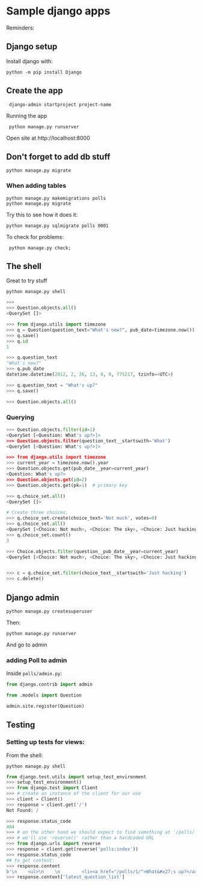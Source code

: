 # Sample django apps

Reminders:
## Django setup
Install django with:

```shell
python -m pip install Django
```

## Create the app
```shell
 django-admin startproject project-name
```

Running the app
```shell
 python manage.py runserver
```
Open site at http://localhost:8000

## Don't forget to add db stuff
```shell
python manage.py migrate

```

### When adding tables

```shell
python manage.py makemigrations polls
python manage.py migrate
```

Try this to see how it does it:

```shell
python manage.py sqlmigrate polls 0001
```

To check for problems:
```shell
 python manage.py check;
 ```

## The shell

Great to try stuff
```shell
python manage.py shell
```
```python
>>>
>>> Question.objects.all()
<QuerySet []>

>>> from django.utils import timezone
>>> q = Question(question_text="What's new?", pub_date=timezone.now())
>>> q.save()
>>> q.id
1

>>> q.question_text
"What's new?"
>>> q.pub_date
datetime.datetime(2012, 2, 26, 13, 0, 0, 775217, tzinfo=<UTC>)

>>> q.question_text = "What's up?"
>>> q.save()

>>> Question.objects.all()
```
### Querying
```python
>>> Question.objects.filter(id=1)
<QuerySet [<Question: What's up?>]>
>>> Question.objects.filter(question_text__startswith='What')
<QuerySet [<Question: What's up?>]>

>>> from django.utils import timezone
>>> current_year = timezone.now().year
>>> Question.objects.get(pub_date__year=current_year)
<Question: What's up?>
>>> Question.objects.get(id=2)
>>> Question.objects.get(pk=1)  # primary key

>>> q.choice_set.all()
<QuerySet []>

# Create three choices.
>>> q.choice_set.create(choice_text='Not much', votes=0)
>>> q.choice_set.all()
<QuerySet [<Choice: Not much>, <Choice: The sky>, <Choice: Just hacking again>]>
>>> q.choice_set.count()
3

>>> Choice.objects.filter(question__pub_date__year=current_year)
<QuerySet [<Choice: Not much>, <Choice: The sky>, <Choice: Just hacking again>]>


>>> c = q.choice_set.filter(choice_text__startswith='Just hacking')
>>> c.delete()
```


## Django admin
```shell
python manage.py createsuperuser
```
Then:
```shell
python manage.py runserver
```
And go to admin

### adding Poll to admin

Inside `polls/admin.py`:

```python
from django.contrib import admin

from .models import Question

admin.site.register(Question)
```

## Testing
### Setting up tests for views:
From the shell:
```shell
python manage.py shell
```
```python
from django.test.utils import setup_test_environment
>>> setup_test_environment()
>>> from django.test import Client
>>> # create an instance of the client for our use
>>> client = Client()
>>> response = client.get('/')
Not Found: /

>>> response.status_code
404
>>> # on the other hand we should expect to find something at '/polls/'
>>> # we'll use 'reverse()' rather than a hardcoded URL
>>> from django.urls import reverse
>>> response = client.get(reverse('polls:index'))
>>> response.status_code
## to get content:
>>> response.content
b'\n    <ul>\n    \n        <li><a href="/polls/1/">What&#x27;s up?</a></li>\n    \n    </ul>\n\n'
>>> response.context['latest_question_list']
```
